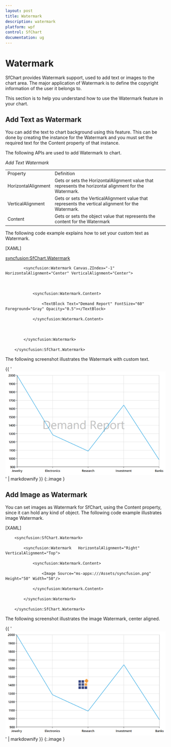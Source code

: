 ```yaml
---
layout: post
title: Watermark
description: watermark
platform: wpf
control: SfChart
documentation: ug
---
```


# Watermark

SfChart provides Watermark support, used to add text or images to the chart area. The major application of Watermark is to define the copyright information of the user it belongs to. 

This section is to help you understand how to use the Watermark feature in your chart.

## Add Text as Watermark

You can add the text to chart background using this feature. This can be done by creating the instance for the Watermark and you must set the required text for the Content property of that instance. 

The following APIs are used to add Watermark to chart.

_Add Text Watermark_

<table>
<tr>
<td>
Property</td><td>
Definition</td></tr>
<tr>
<td>
HorizontalAlignment</td><td>
Gets or sets the HorizontalAlignment value that represents the horizontal alignment for the Watermark.</td></tr>
<tr>
<td>
VerticalAlignment</td><td>
Gets or sets the VerticalAlignment value that represents the vertical alignment for the Watermark.</td></tr>
<tr>
<td>
Content</td><td>
Gets or sets the object value that represents the content for the Watermark</td></tr>
</table>


The following code example explains how to set your custom text as Watermark.

[XAML]



<syncfusion:SfChart.Watermark>



            <syncfusion:Watermark Canvas.ZIndex="-1"  HorizontalAlignment="Center" VerticalAlignment="Center">



                <syncfusion:Watermark.Content>

                    <TextBlock Text="Demand Report" FontSize="60" Foreground="Gray" Opacity="0.5"></TextBlock>

                </syncfusion:Watermark.Content>



            </syncfusion:Watermark>

        </syncfusion:SfChart.Watermark>



The following screenshot illustrates the Watermark with custom text.

{{ '![C:/Users/rachel/Desktop/snaps/21.png](Watermark_images/Watermark_img1.png)' | markdownify }}
{:.image }


## Add Image as Watermark

You can set images as Watermark for SfChart, using the Content property, since it can hold any kind of object. The following code example illustrates image Watermark.

[XAML]



        <syncfusion:SfChart.Watermark>

            <syncfusion:Watermark   HorizontalAlignment="Right" VerticalAlignment="Top">

                <syncfusion:Watermark.Content>

                    <Image Source="ms-appx:///Assets/syncfusion.png" Height="50" Width="50"/>

                </syncfusion:Watermark.Content>

            </syncfusion:Watermark>

        </syncfusion:SfChart.Watermark>

The following screenshot illustrates the image Watermark, center aligned.

{{ '![C:/Users/rachel/Desktop/snaps/22.png](Watermark_images/Watermark_img2.png)' | markdownify }}
{:.image }


